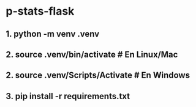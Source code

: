 # p-stats-flask

## 1. python -m venv .venv

## 2. source .venv/bin/activate  # En Linux/Mac

## 2. source .venv/Scripts/Activate     # En Windows

## 3. pip install -r requirements.txt
